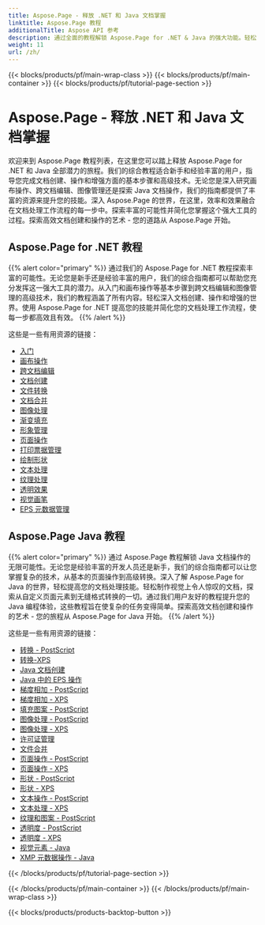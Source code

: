 ```yaml
---
title: Aspose.Page - 释放 .NET 和 Java 文档掌握
linktitle: Aspose.Page 教程
additionalTitle: Aspose API 参考
description: 通过全面的教程解锁 Aspose.Page for .NET & Java 的强大功能。轻松掌握文档创建、操作和增强。
weight: 11
url: /zh/
---
```


{{< blocks/products/pf/main-wrap-class >}}
{{< blocks/products/pf/main-container >}}
{{< blocks/products/pf/tutorial-page-section >}}

# Aspose.Page - 释放 .NET 和 Java 文档掌握


欢迎来到 Aspose.Page 教程列表，在这里您可以踏上释放 Aspose.Page for .NET 和 Java 全部潜力的旅程。我们的综合教程适合新手和经验丰富的用户，指导您完成文档创建、操作和增强方面的基本步骤和高级技术。无论您是深入研究画布操作、跨文档编辑、图像管理还是探索 Java 文档操作，我们的指南都提供了丰富的资源来提升您的技能。深入 Aspose.Page 的世界，在这里，效率和效果融合在文档处理工作流程的每一步中。探索丰富的可能性并简化您掌握这个强大工具的过程。探索高效文档创建和操作的艺术 - 您的道路从 Aspose.Page 开始。

## Aspose.Page for .NET 教程
{{% alert color="primary" %}}
通过我们的 Aspose.Page for .NET 教程探索丰富的可能性。无论您是新手还是经验丰富的用户，我们的综合指南都可以帮助您充分发挥这一强大工具的潜力。从入门和画布操作等基本步骤到跨文档编辑和图像管理的高级技术，我们的教程涵盖了所有内容。轻松深入文档创建、操作和增强的世界。使用 Aspose.Page for .NET 提高您的技能并简化您的文档处理工作流程，使每一步都高效且有效。
{{% /alert %}}

这些是一些有用资源的链接：
 
- [入门](./net/getting-started/)
- [画布操作](./net/canvas-manipulation/)
- [跨文档编辑](./net/cross-document-editing/)
- [文档创建](./net/document-creation/)
- [文件转换](./net/document-conversion/)
- [文档合并](./net/document-merging/)
- [图像处理](./net/image-manipulation/)
- [渐变填充](./net/gradient-fills/)
- [形象管理](./net/image-management/)
- [页面操作](./net/page-manipulation/)
- [打印票据管理](./net/print-ticket-management/)
- [绘制形状](./net/drawing-shapes/)
- [文本处理](./net/text-manipulation/)
- [纹理处理](./net/texture-handling/)
- [透明效果](./net/transparency-effects/)
- [视觉画笔](./net/visual-brushes/)
- [EPS 元数据管理](./net/eps-metadata-management/)



## Aspose.Page Java 教程
{{% alert color="primary" %}}
通过 Aspose.Page 教程解锁 Java 文档操作的无限可能性。无论您是经验丰富的开发人员还是新手，我们的综合指南都可以让您掌握复杂的技术，从基本的页面操作到高级转换。深入了解 Aspose.Page for Java 的世界，轻松提高您的文档处理技能。轻松制作视觉上令人惊叹的文档，探索从自定义页面元素到无缝格式转换的一切。通过我们用户友好的教程提升您的 Java 编程体验，这些教程旨在使复杂的任务变得简单。探索高效文档创建和操作的艺术 - 您的旅程从 Aspose.Page for Java 开始。
{{% /alert %}}

这些是一些有用资源的链接：

- [转换 - PostScript](./java/postscript-conversion/)
- [转换-XPS](./java/xps-conversion/)
- [Java 文档创建](./java/document-creation/)
- [Java 中的 EPS 操作](./java/manipulation-eps/)
- [梯度相加 - PostScript](./java/postscript-gradient-addition/)
- [梯度相加 - XPS](./java/xps-gradient-addition/)
- [填充图案 - PostScript](./java/postscript-hatch-patterns/)
- [图像处理 - PostScript](./java/postscript-image-manipulation/)
- [图像处理 - XPS](./java/xps-image-manipulation/)
- [许可证管理](./java/license-management/)
- [文件合并](./java/file-merging/)
- [页面操作 - PostScript](./java/postscript-page-manipulation/)
- [页面操作 - XPS](./java/xps-page-manipulation/)
- [形状 - PostScript](./java/postscript-shapes/)
- [形状 - XPS](./java/xps-shapes/)
- [文本操作 - PostScript](./java/postscript-text-manipulation/)
- [文本处理 - XPS](./java/xps-text-manipulation/)
- [纹理和图案 - PostScript](./java/postscript-texture-patterns/)
- [透明度 - PostScript](./java/postscript-transparency/)
- [透明度 - XPS](./java/xps-transparency/)
- [视觉元素 - Java](./java/visual-elements/)
- [XMP 元数据操作 - Java](./java/xmp-metadata-manipulation/)


{{< /blocks/products/pf/tutorial-page-section >}}

{{< /blocks/products/pf/main-container >}}
{{< /blocks/products/pf/main-wrap-class >}}

{{< blocks/products/products-backtop-button >}}
